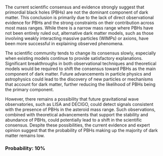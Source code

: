 The current scientific consensus and evidence strongly suggest that primordial black holes (PBHs) are not the dominant component of dark matter. This conclusion is primarily due to the lack of direct observational evidence for PBHs and the strong constraints on their contribution across most mass ranges. While there is a narrow mass range where PBHs have not been entirely ruled out, alternative dark matter models, such as those involving weakly interacting massive particles (WIMPs) or axions, have been more successful in explaining observed phenomena.

The scientific community tends to change its consensus slowly, especially when existing models continue to provide satisfactory explanations. Significant breakthroughs in both observational techniques and theoretical models would be required to shift the consensus toward PBHs as the main component of dark matter. Future advancements in particle physics and astrophysics could lead to the discovery of new particles or mechanisms that account for dark matter, further reducing the likelihood of PBHs being the primary component.

However, there remains a possibility that future gravitational wave observatories, such as LISA and DECIGO, could detect signals consistent with the presence of PBHs in the asteroid mass range. Such observations, combined with theoretical advancements that support the stability and abundance of PBHs, could potentially lead to a shift in the scientific consensus. Despite these possibilities, the current evidence and expert opinion suggest that the probability of PBHs making up the majority of dark matter remains low.

### Probability: 10%